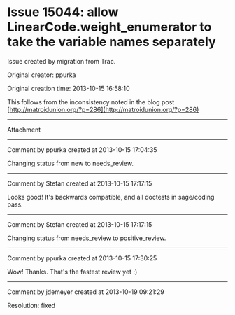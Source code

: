 # Issue 15044: allow LinearCode.weight_enumerator to take the variable names separately

Issue created by migration from Trac.

Original creator: ppurka

Original creation time: 2013-10-15 16:58:10

This follows from the inconsistency noted in the blog post [http://matroidunion.org/?p=286](http://matroidunion.org/?p=286)


---

Attachment


---

Comment by ppurka created at 2013-10-15 17:04:35

Changing status from new to needs_review.


---

Comment by Stefan created at 2013-10-15 17:17:15

Looks good! It's backwards compatible, and all doctests in sage/coding pass.


---

Comment by Stefan created at 2013-10-15 17:17:15

Changing status from needs_review to positive_review.


---

Comment by ppurka created at 2013-10-15 17:30:25

Wow! Thanks. That's the fastest review yet :)


---

Comment by jdemeyer created at 2013-10-19 09:21:29

Resolution: fixed

